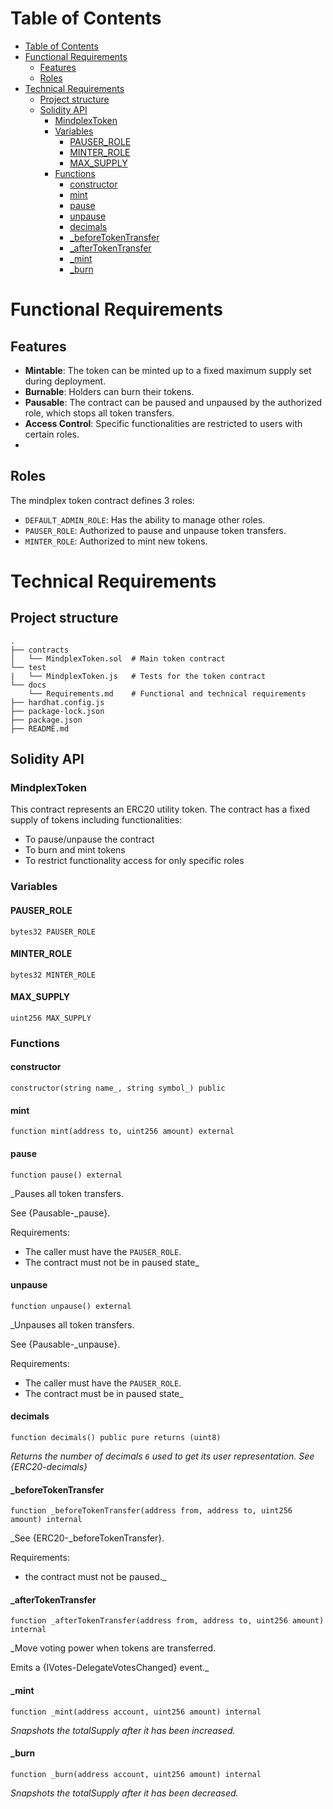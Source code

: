 # Table of Contents
- [Table of Contents](#table-of-contents)
- [Functional Requirements](#functional-requirements)
  - [Features](#features)
  - [Roles](#roles)
- [Technical Requirements](#technical-requirements)
  - [Project structure](#project-structure)
  - [Solidity API](#solidity-api)
    - [MindplexToken](#mindplextoken)
    - [Variables](#variables)
      - [PAUSER\_ROLE](#pauser_role)
      - [MINTER\_ROLE](#minter_role)
      - [MAX\_SUPPLY](#max_supply)
    - [Functions](#functions)
      - [constructor](#constructor)
      - [mint](#mint)
      - [pause](#pause)
      - [unpause](#unpause)
      - [decimals](#decimals)
      - [\_beforeTokenTransfer](#_beforetokentransfer)
      - [\_afterTokenTransfer](#_aftertokentransfer)
      - [\_mint](#_mint)
      - [\_burn](#_burn)



# Functional Requirements

## Features

- **Mintable**: The token can be minted up to a fixed maximum supply set during deployment.
- **Burnable**: Holders can burn their tokens.
- **Pausable**: The contract can be paused and unpaused by the authorized role, which stops all token transfers.
- **Access Control**: Specific functionalities are restricted to users with certain roles.
- 
## Roles
The mindplex token contract defines 3 roles:
- `DEFAULT_ADMIN_ROLE`: Has the ability to manage other roles.
- `PAUSER_ROLE`: Authorized to pause and unpause token transfers.
- `MINTER_ROLE`: Authorized to mint new tokens.

# Technical Requirements



## Project structure

```tree
.
├── contracts
│   └── MindplexToken.sol  # Main token contract
└── test
|   └── MindplexToken.js   # Tests for the token contract
└── docs             
    └── Requirements.md    # Functional and technical requirements
├── hardhat.config.js
├── package-lock.json
├── package.json
├── README.md
```


## Solidity API

### MindplexToken

This contract represents an ERC20 utility token. The contract has a fixed supply of tokens including functionalities:
 - To pause/unpause the contract
 - To burn and mint tokens
 - To restrict functionality access for only specific roles

### Variables

#### PAUSER_ROLE

```solidity
bytes32 PAUSER_ROLE
```

#### MINTER_ROLE

```solidity
bytes32 MINTER_ROLE
```

#### MAX_SUPPLY

```solidity
uint256 MAX_SUPPLY
```

### Functions

#### constructor

```solidity
constructor(string name_, string symbol_) public
```

#### mint

```solidity
function mint(address to, uint256 amount) external
```

#### pause

```solidity
function pause() external
```

_Pauses all token transfers.

See {Pausable-_pause}.

Requirements:

- The caller must have the `PAUSER_ROLE`.
- The contract must not be in paused state_

#### unpause

```solidity
function unpause() external
```

_Unpauses all token transfers.

See {Pausable-_unpause}.

Requirements:

- The caller must have the `PAUSER_ROLE`.
- The contract must be in paused state_

#### decimals

```solidity
function decimals() public pure returns (uint8)
```

_Returns the number of decimals `6` used to get its user representation.
See {ERC20-decimals}_

#### _beforeTokenTransfer

```solidity
function _beforeTokenTransfer(address from, address to, uint256 amount) internal
```

_See {ERC20-_beforeTokenTransfer}.

Requirements:

- the contract must not be paused._

#### _afterTokenTransfer

```solidity
function _afterTokenTransfer(address from, address to, uint256 amount) internal
```

_Move voting power when tokens are transferred.

Emits a {IVotes-DelegateVotesChanged} event._

#### _mint

```solidity
function _mint(address account, uint256 amount) internal
```

_Snapshots the totalSupply after it has been increased._

#### _burn

```solidity
function _burn(address account, uint256 amount) internal
```

_Snapshots the totalSupply after it has been decreased._
